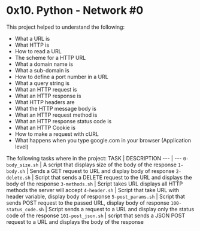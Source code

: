 # 0x10. Python - Network #0
This project helped to understand the following:
- What a URL is
- What HTTP is
- How to read a URL
- The scheme for a HTTP URL
- What a domain name is
- What a sub-domain is
- How to define a port number in a URL
- What a query string is
- What an HTTP request is
- What an HTTP response is
- What HTTP headers are
- What the HTTP message body is
- What an HTTP request method is
- What an HTTP response status code is
- What an HTTP Cookie is
- How to make a request with cURL
- What happens when you type google.com in your browser (Application level)

The following tasks where in the project:
TASK | DESCRIPTION
--- | ---
`0-body_size.sh` | A script that displays size of the body of the response
`1-body.sh` | Sends a GET request to URL and display body of response
`2-delete.sh` | Script that sends a DELETE request to the URL and displays the body of the response
`3-methods.sh` | Script takes URL displays all HTTP methods the server will accept
`4-header.sh` | Script that take URL with header variable, display body of response
`5-post_params.sh` | Script that sends POST request to the passed URL, display body of response
`100-status_code.sh` | Script sends a request to a URL and display only the status code of the response
`101-post_json.sh` | script that sends a JSON POST request to a URL and displays the body of the response
